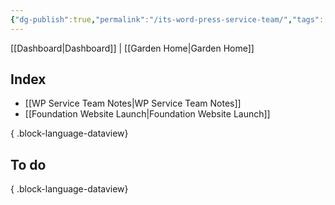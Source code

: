```yaml
---
{"dg-publish":true,"permalink":"/its-word-press-service-team/","tags":["WordPress","work"],"noteIcon":"","created":"2024-08-19T11:17:25.277-07:00","updated":"2024-10-03T16:12:52.203-07:00"}
---
```


[[Dashboard\|Dashboard]] | [[Garden Home\|Garden Home]] 

## Index

- [[WP Service Team Notes\|WP Service Team Notes]]
- [[Foundation Website Launch\|Foundation Website Launch]]

{ .block-language-dataview}

## To do


{ .block-language-dataview}
